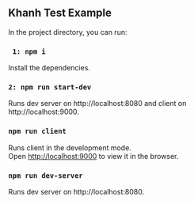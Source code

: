 
## Khanh Test Example

In the project directory, you can run:


### ` 1: npm i`

Install the dependencies.


### `2: npm run start-dev`

Runs dev server on http://localhost:8080 and client on http://localhost:9000.<br />

### `npm run client`

Runs client in the development mode.<br />
Open [http://localhost:9000](http://localhost:9000) to view it in the browser.

### `npm run dev-server`

Runs dev server on http://localhost:8080.<br />
